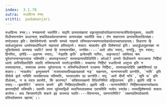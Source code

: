 ```yaml
---
index:  3.1.78
sutra:  रुधादिभ्यः श्नम्
vritti:  padamanjari
---
```


	रुधादिभ्यः श्नम्।। श्नम्प्रत्ययो भवतीति। यद्यपि प्रत्ययसंज्ञायां प्रकृत्युपपदोपाधिकारागमान्वर्जयित्वेत्युक्तम्, तथापि विधीयमानत्वेन प्राधान्यात् शबादिवदर्थवत्त्वाच्श्नमः प्रत्ययसंज्ञा भवतीति भावः। तेन शकारस्य प्रत्ययादित्वादित्संज्ञा। शपोऽपवाद इति। देशभेदेनोभयोः सत्यपि सम्भवे नाप्राप्ते तस्मिन्नारभ्यमाणत्वादेकार्थत्वाच्चापवादत्वम्। विकरणा हि सार्वधातुकस्य धातोश्चार्थाभिधाने सहायतां प्रतिपद्यन्ते। शकारः श्रान्नलोप इति विशेषणार्थ इति। अथार्द्धधातुकसंज्ञा मा भूदित्येवमर्थः कस्मान्न भवति? सत्यां हि तस्यामनक्ति, भनक्ति----`अतो लोपः`स्यात्, रुणद्धि, गुणः स्यात्; हिनस्ति, तृणेढि---इडागमः स्यात्; `नेड्वशि कृति` इत्येतदपि नास्ति, अकृत्त्वात्? सर्वमेतत् श्रमः पूर्वभागस्यानङ्गत्वान्न भविष्यति। कथमङ्गत्वम्? यस्मात्प्रत्ययविधिरिति। कोऽर्थः? प्रत्यये विधीयमाने यत्पञ्चम्या निर्द्दिष्टं धातोः प्रारिपदिकादिति तदादि तस्मिन्प्रत्यये परतोऽङ्गमिति। यच्चाम्या निर्द्दिष्टं रुधादिभ्यो धातुभ्य इति न तस्मात्प्रत्ययः, यस्माच्च प्रत्ययः पूर्वभागात्स न तस्मिन्विधीयमाने पञ्चम्या निर्द्दिष्टः, तस्माच्छनादिति व#शेषिणार्थ एव शकारः। `नान्नलोपः` इत्युच्यमाने `यजयाचयतविच्छप्रच्छरक्षो नङ्` यज्ञानाम्, यत्नानामत्रापि प्राप्नोति, `नामि` इति दीर्घत्वे कृते नादिति व्यपदेशाभान्न भविष्यति, परत्वाल्लोप एव प्राप्नोति। यत्तु `अतो दीर्घो यञि`,`सुपि च` इति दीर्धत्वम्, न च तदत्र प्रवर्त्तते, किं कारणम्? `सन्निपातलक्षणो विधिरनिमित्तं तद्विघातस्य` इति। इहापि तर्हि न स्याद्---वृक्षायेति? `कष्टाय क्रमणे` इति निर्देशाद्भविष्यति। इहापि तर्हि---यत्नानामिति? निर्द्दिशात्सामान्यापेक्षाया ज्ञापनाद्दीर्घो भविष्यति। एवमपि तस्य पूर्वस्माद्विधौ स्थानिवत्वान्नशब्द एवायमिति नलोपः स्यादेव। तस्माद्विशेषणार्थः शकारः कर्त्तव्यः। अथ क्रियमाणेऽपि शकारे इह कस्मान्न भवति----विश्नानाम्, प्रश्नानामिति? `लक्षणप्रतिपदोक्तयोः प्रतिपदोक्तस्य ग्रहणम्`।।
